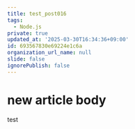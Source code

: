 ```yaml
---
title: test_post016
tags:
  - Node.js
private: true
updated_at: '2025-03-30T16:34:36+09:00'
id: 693567830e69224e1c6a
organization_url_name: null
slide: false
ignorePublish: false
---
```

# new article body
test
